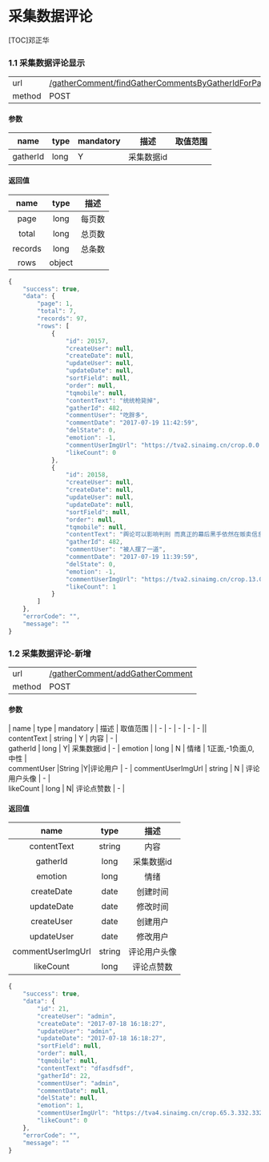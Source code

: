 #  采集数据评论

[TOC]邓正华

 
### 1.1 采集数据评论显示 

| | |
| - | - |
| url | [/gatherComment/findGatherCommentsByGatherIdForPage](/gatherComment/findGatherCommentsByGatherIdForPage) | 
| method | POST | 

#### 参数

| name | type | mandatory | 描述 | 取值范围 |
| - | - | - | - | - |
gatherId | long | Y | 采集数据id | |<br />
 

#### 返回值
| name | type | 描述 |
| :-: | :-: | :-: |
| page | long | 每页数 |
| total | long | 总页数|
| records | long | 总条数 |
| rows | object |  |
 

```javascript
{
    "success": true,
    "data": {
        "page": 1,
        "total": 7,
        "records": 97,
        "rows": [
            {
                "id": 20157,
                "createUser": null,
                "createDate": null,
                "updateUser": null,
                "updateDate": null,
                "sortField": null,
                "order": null,
                "tqmobile": null,
                "contentText": "统统枪毙掉",
                "gatherId": 482,
                "commentUser": "吃胖多",
                "commentDate": "2017-07-19 11:42:59",
                "delState": 0,
                "emotion": -1,
                "commentUserImgUrl": "https://tva2.sinaimg.cn/crop.0.0.996.996.180/691487edjw8f3vwp7ogxxj20ro0romym.jpg",
                "likeCount": 0
            },
            {
                "id": 20158,
                "createUser": null,
                "createDate": null,
                "updateUser": null,
                "updateDate": null,
                "sortField": null,
                "order": null,
                "tqmobile": null,
                "contentText": "舆论可以影响判刑 而真正的幕后黑手依然在贩卖信息",
                "gatherId": 482,
                "commentUser": "被人摆了一道",
                "commentDate": "2017-07-19 11:39:59",
                "delState": 0,
                "emotion": -1,
                "commentUserImgUrl": "https://tva2.sinaimg.cn/crop.13.0.723.723.180/005Im9Enjw8f8r5jfurzhj30ku0k3jsd.jpg",
                "likeCount": 1
            } 
        ]
    },
    "errorCode": "",
    "message": ""
}
```
### 1.2 采集数据评论-新增 

| | |
| - | - |
| url | [/gatherComment/addGatherComment](/gatherComment/addGatherComment) | 
| method | POST | 

#### 参数

| name | type | mandatory | 描述 | 取值范围 |
| - | - | - | - | - ||<br />
 contentText | string | Y | 内容 | - |<br />
gatherId | long | Y| 采集数据id | - |
 emotion | long | N | 情绪 | 1正面,-1负面,0,中性 |<br />
 commentUser |String |Y|评论用户 | - |
commentUserImgUrl | string | N | 评论用户头像 | - |<br />
likeCount | long | N| 评论点赞数 | - |


#### 返回值

 

| name | type | 描述 |
| :-: | :-: | :-: |
| contentText | string | 内容 |
| gatherId | long | 采集数据id |
| emotion | long | 情绪 |
| createDate | date | 创建时间 |
| updateDate | date | 修改时间 |
| createUser | date | 创建用户 |
| updateUser | date | 修改用户 |
commentUserImgUrl | string | 评论用户头像 |<br />
likeCount | long | 评论点赞数 |

```javascript
{
    "success": true,
    "data": {
        "id": 21,
        "createUser": "admin",
        "createDate": "2017-07-18 16:18:27",
        "updateUser": "admin",
        "updateDate": "2017-07-18 16:18:27",
        "sortField": null,
        "order": null,
        "tqmobile": null,
        "contentText": "dfasdfsdf",
        "gatherId": 22,
        "commentUser": "admin",
        "commentDate": null,
        "delState": null,
        "emotion": 1,
        "commentUserImgUrl": "https://tva4.sinaimg.cn/crop.65.3.332.332.180/635304d3tw1edn9ws774nj20ba0cm3zt.jpg",
        "likeCount": 0
    },
    "errorCode": "",
    "message": ""
}
```
 
 